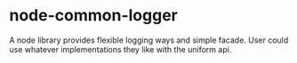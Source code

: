 # node-common-logger
A node library provides flexible logging ways and simple facade. User could use whatever implementations they like with the uniform api.
